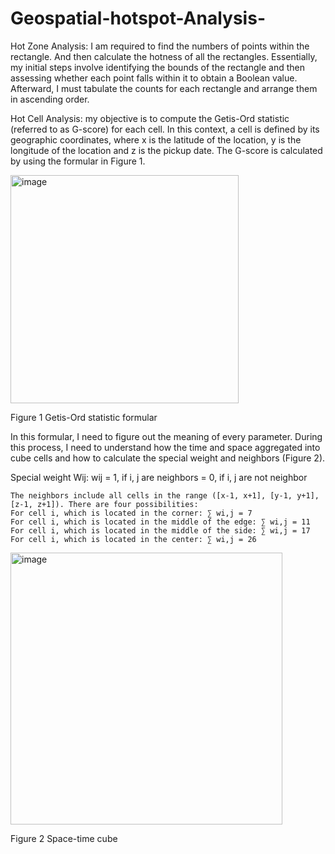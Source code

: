 # Geospatial-hotspot-Analysis-

Hot Zone Analysis: I am required to find the numbers of points within the rectangle. And then calculate the hotness of all the rectangles. Essentially, my initial steps involve identifying the bounds of the rectangle and then assessing whether each point falls within it to obtain a Boolean value. Afterward, I must tabulate the counts for each rectangle and arrange them in ascending order.

Hot Cell Analysis: my objective is to compute the Getis-Ord statistic (referred to as G-score) for each cell. In this context, a cell is defined by its geographic coordinates, where x is the latitude of the location, y is the longitude of the location and z is the pickup date. The G-score is calculated by using the formular in Figure 1.

<img width="365" alt="image" src="https://github.com/ZSS57/Geospatial-hotspot-Analysis-/assets/101138757/d79bea6c-967a-4600-9177-f6f7eb820179">

Figure 1 Getis-Ord statistic formular

In this formular, I need to figure out the meaning of every parameter. During this process, I need to understand how the time and space aggregated into cube cells and how to calculate the special weight and neighbors (Figure 2).

Special weight Wij:
    wij = 1, if i, j are neighbors
    = 0, if i, j are not neighbor

    The neighbors include all cells in the range ([x-1, x+1], [y-1, y+1], [z-1, z+1]). There are four possibilities:
    For cell i, which is located in the corner: ∑ wi,j = 7
    For cell i, which is located in the middle of the edge: ∑ wi,j = 11
    For cell i, which is located in the middle of the side: ∑ wi,j = 17
    For cell i, which is located in the center: ∑ wi,j = 26

<img width="435" alt="image" src="https://github.com/ZSS57/Geospatial-hotspot-Analysis-/assets/101138757/aa85c2a9-4545-411c-a860-5af4145ece60">

Figure 2 Space-time cube


